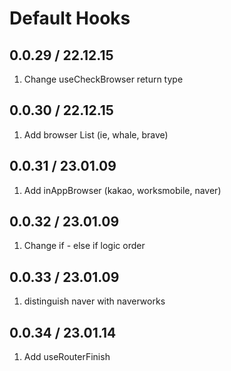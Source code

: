 # Default Hooks

## 0.0.29 / 22.12.15

1. Change useCheckBrowser return type

## 0.0.30 / 22.12.15

1. Add browser List (ie, whale, brave)

## 0.0.31 / 23.01.09

1. Add inAppBrowser (kakao, worksmobile, naver)

## 0.0.32 / 23.01.09

1. Change if - else if logic order

## 0.0.33 / 23.01.09

1. distinguish naver with naverworks

## 0.0.34 / 23.01.14

1. Add useRouterFinish
